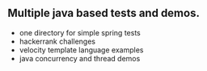 

## Multiple java based tests and demos. 

* one directory for simple spring tests
* hackerrank challenges
* velocity template language examples 
* java concurrency and thread demos
	
